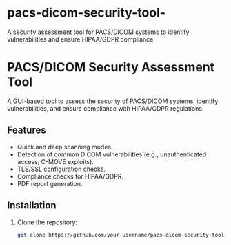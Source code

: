 # pacs-dicom-security-tool-
A security assessment tool for PACS/DICOM systems to identify vulnerabilities and ensure HIPAA/GDPR compliance
# PACS/DICOM Security Assessment Tool

A GUI-based tool to assess the security of PACS/DICOM systems, identify vulnerabilities, and ensure compliance with HIPAA/GDPR regulations.

## Features
- Quick and deep scanning modes.
- Detection of common DICOM vulnerabilities (e.g., unauthenticated access, C-MOVE exploits).
- TLS/SSL configuration checks.
- Compliance checks for HIPAA/GDPR.
- PDF report generation.

## Installation
1. Clone the repository:
   ```bash
   git clone https://github.com/your-username/pacs-dicom-security-tool.git
